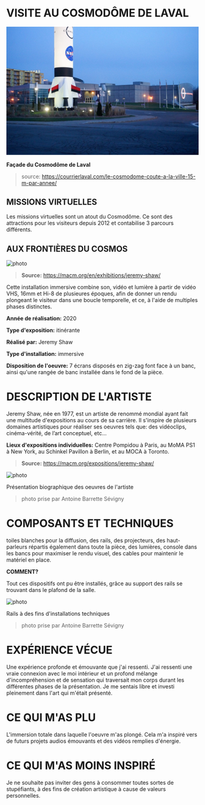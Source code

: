 # VISITE AU COSMODÔME DE LAVAL


![photo](media/entree_cosmodome.jpg)

**Façade du Cosmodôme de Laval**

> source: https://courrierlaval.com/le-cosmodome-coute-a-la-ville-15-m-par-annee/

## MISSIONS VIRTUELLES

Les missions virtuelles sont un atout du Cosmodôme. Ce sont des attractions pour les visiteurs depuis 2012 et contabilise 3 parcours différents.

## AUX FRONTIÈRES DU COSMOS

![photo](media/affiche_afdc.jpg)

> **Source:** <https://macm.org/en/exhibitions/jeremy-shaw/>

Cette installation immersive combine son, vidéo et lumière à partir de vidéo VHS, 16mm et Hi-8 de plusieures époques, afin de donner un rendu plongeant le visiteur dans une boucle temporelle, et ce, à l'aide de multiples phases distinctes.

**Année de réalisation:** 2020 

**Type d'exposition:** itinérante

**Réalisé par:** Jeremy Shaw

**Type d'installation:** immersive

**Disposition de l'oeuvre:** 7 écrans disposés en zig-zag font face à un banc, ainsi qu'une rangée de banc installée dans le fond de la pièce.

# DESCRIPTION DE L'ARTISTE

Jeremy Shaw, née en 1977, est un artiste de renommé mondial ayant fait une multitude d'expositions au cours de sa carrière. Il s'inspire de plusieurs domaines artistiques pour réaliser ses oeuvres tels que: des vidéoclips, cinéma-vérité, de l’art conceptuel, etc...

**Lieux d'expositions individuelles:** Centre Pompidou à Paris, au MoMA PS1 à New York, au Schinkel Pavillon à Berlin, et au MOCA à Toronto.

> **Source:** <https://macm.org/expositions/jeremy-shaw/>

![photo](media/jeremy_shaw_livre_artiste.JPG)

Présentation biographique des oeuvres de l'artiste

> photo prise par Antoine Barrette Sévigny

# COMPOSANTS ET TECHNIQUES

toiles blanches pour la diffusion, des rails, des projecteurs, des haut-parleurs répartis également dans toute la pièce, des lumières, console dans les bancs pour maximiser le rendu visuel, des cables pour maintenir le matériel en place. 

**COMMENT?**

Tout ces dispositifs ont pu être installés, grâce au support des rails se trouvant dans le plafond de la salle.

![photo](media/jeremy_shaw_lumières.JPG)

Rails à des fins d'installations techniques

> photo prise par Antoine Barrette Sévigny

# EXPÉRIENCE VÉCUE

Une expérience profonde et émouvante que j'ai ressenti. J'ai ressenti une vraie connexion avec le moi intérieur et un profond mélange d'incompréhension et de sensation qui traversait mon corps durant les différentes phases de la présentation. Je me sentais libre et investi pleinement dans l'art qui m'était présenté.

# CE QUI M'AS PLU

L'immersion totale dans laquelle l'oeuvre m'as plongé. Cela m'a inspiré vers de futurs projets audios émouvants et des vidéos remplies d'énergie.

# CE QUI M'AS MOINS INSPIRÉ

Je ne souhaite pas inviter des gens à consommer toutes sortes de stupéfiants, à des fins de création artistique à cause de valeurs personnelles.
